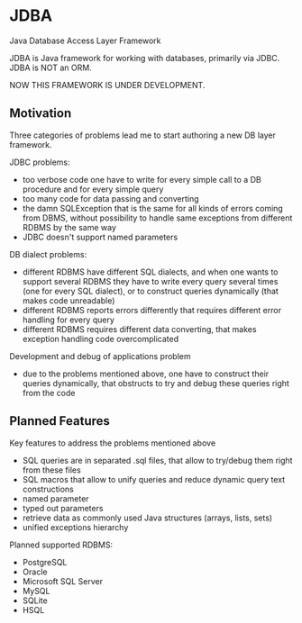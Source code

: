 JDBA
====

Java Database Access Layer Framework

JDBA is Java framework for working with databases, primarily via JDBC. JDBA is NOT an ORM.


NOW THIS FRAMEWORK IS UNDER DEVELOPMENT.


Motivation
----------

Three categories of problems lead me to start authoring a new DB layer framework.
 
JDBC problems:

* too verbose code one have to write for every simple call to a DB procedure and for every simple query
* too many code for data passing and converting
* the damn SQLException that is the same for all kinds of errors coming from DBMS, without possibility to handle same exceptions from different RDBMS by the same way
* JDBC doesn't support named parameters

DB dialect problems:

* different RDBMS have different SQL dialects, and when one wants to support several RDBMS they have to write every query several times (one for every SQL dialect), or to construct queries dynamically (that makes code unreadable)
* different RDBMS reports errors differently that requires different error handling for every query
* different RDBMS requires different data converting, that makes exception handling code overcomplicated
 
Development and debug of applications problem
 
* due to the problems mentioned above, one have to construct their queries dynamically, that obstructs to try and debug these queries right from the code  



Planned Features
----------------

Key features to address the problems mentioned above

* SQL queries are in separated .sql files, that allow to try/debug them right from these files
* SQL macros that allow to unify queries and reduce dynamic query text constructions
* named parameter
* typed out parameters 
* retrieve data as commonly used Java structures (arrays, lists, sets)
* unified exceptions hierarchy


Planned supported RDBMS:

* PostgreSQL
* Oracle
* Microsoft SQL Server
* MySQL
* SQLite
* HSQL


